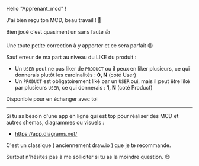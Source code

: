 Hello "Apprenant_mcd" !

J'ai bien reçu ton MCD, beau travail ! :clap:

Bien joué c'est quasiment un sans faute :thumbsup:

Une toute petite correction à y apporter et ce sera parfait :wink:

Sauf erreur de ma part au niveau du LIKE du produit :
- Un ``USER`` peut ne pas liker de ``PRODUCT`` ou il peux en liker plusieurs, ce qui donnerais plutôt les cardinalités : **0, N** (coté User)
- Un ``PRODUCT``  est obligatoirement liké par un ``USER`` oui, mais il peut être liké par plusieurs ``USER``, ce qui donnerais : **1, N** (coté Product)

Disponible pour en échanger avec toi 

---

Si tu as besoin d'une app en ligne qui est top pour réaliser des MCD et autres shemas, diagrammes ou visuels : 
- https://app.diagrams.net/

C'est un classique ( anciennement draw.io ) que je te recommande.

Surtout n'hésites pas à me solliciter si tu as la moindre question. :blush: